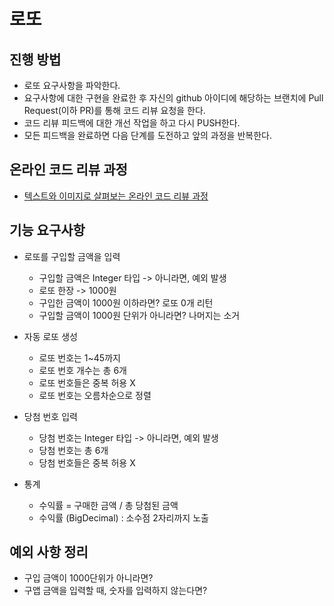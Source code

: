 # 로또
## 진행 방법
* 로또 요구사항을 파악한다.
* 요구사항에 대한 구현을 완료한 후 자신의 github 아이디에 해당하는 브랜치에 Pull Request(이하 PR)를 통해 코드 리뷰 요청을 한다.
* 코드 리뷰 피드백에 대한 개선 작업을 하고 다시 PUSH한다.
* 모든 피드백을 완료하면 다음 단계를 도전하고 앞의 과정을 반복한다.

## 온라인 코드 리뷰 과정
* [텍스트와 이미지로 살펴보는 온라인 코드 리뷰 과정](https://github.com/next-step/nextstep-docs/tree/master/codereview)


## 기능 요구사항
* 로또를 구입할 금액을 입력
    * 구입할 금액은 Integer 타입 -> 아니라면, 예외 발생
    * 로또 한장 -> 1000원
    * 구입한 금액이 1000원 이하라면? 로또 0개 리턴
    * 구입할 금액이 1000원 단위가 아니라면? 나머지는 소거
    
* 자동 로또 생성
    * 로또 번호는 1~45까지
    * 로또 번호 개수는 총 6개
    * 로또 번호들은 중복 허용 X
    * 로또 번호는 오름차순으로 정렬
    
* 당첨 번호 입력
    * 당첨 번호는 Integer 타입 -> 아니라면, 예외 발생
    * 당첨 번호는 총 6개
    * 당첨 번호들은 중복 허용 X
  
* 통계
    * 수익률 = 구매한 금액 / 총 당첨된 금액 
    * 수익률 (BigDecimal) : 소수점 2자리까지 노출
    
## 예외 사항 정리
* 구입 금액이 1000단위가 아니라면?
* 구앱 금액을 입력할 때, 숫자를 입력하지 않는다면?
